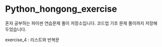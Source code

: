 # Python_hongong_exercise
혼자 공부하는 파이썬 연습문제 풀이 저장소입니다.
코드업 기초 문제 풀이까지 저장해 두었습니다.

exercise_4 : 리스트와 반복문
